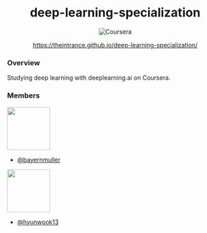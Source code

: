 <span align="center">
    <h1>deep-learning-specialization</h1>
</span>

<p align="center">
    <img src="https://img.shields.io/badge/Coursera-0056D2?style=for-the-badge&logo=coursera&logoColor=white" alt="Coursera" />
</p>

<p align="center">
    <a href="https://theintrance.github.io/deep-learning-specialization/">https://theintrance.github.io/deep-learning-specialization/</a>
</p>

### Overview

Studying deep learning with deeplearning.ai on Coursera.

### Members

<img src="https://github.com/bayernmuller.png" width="100" height="100">

- [@bayernmuller](https://github.com/bayernmuller)

<img src="https://github.com/hyunwook13.png" width="100" height="100">

- [@hyunwook13](https://github.com/hyunwook13)
